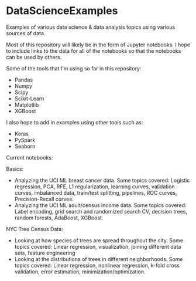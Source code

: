 # DataScienceExamples
Examples of various data science &amp; data analysis topics using various sources of data.

Most of this repository will likely be in the form of Jupyter notebooks. I hope to include links to the data for all of the notebooks so that the notebooks can be used by others.

Some of the tools that I'm using so far in this repository:
  - Pandas
  - Numpy
  - Scipy
  - Scikit-Learn
  - Matplotlib
  - XGBoost

I also hope to add in examples using other tools such as:
  - Keras
  - PySpark
  - Seaborn

Current notebooks:

Basics:

  - Analyzing the UCI ML breast cancer data. Some topics covered: Logistic regression, PCA, RFE, L1 regularization, learning curves, validation curves, imbalanced data, train/test splitting, pipelines, ROC curves, Precision-Recall curves.
  - Analyzing the UCI ML adult/census income data. Some topics covered: Label encoding, grid search and randomized search CV, decision trees, random forests, AdaBoost, XGBoost.

NYC Tree Census Data:

  - Looking at how species of trees are spread throughout the city. Some topics covered: Linear regression, visualization, joining different data sets, feature engineering
  - Looking at the distributions of trees in different neighborhoods. Some topics covered: Linear regression, nonlinear regression, k-fold cross validation, error estimation, minimization/optimization.
